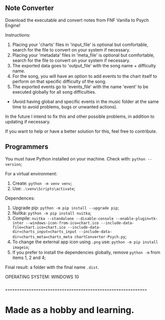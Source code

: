## Note Converter

Download the executable and convert notes from FNF Vanilla to Psych Engine!

Instructions:
1. Placing your 'charts' files in 'input_file' is optional but comfortable, search for the file to convert on your system if necessary.
2. Placing your 'metadata' files in 'meta_file' is optional but comfortable, search for the file to convert on your system if necessary.
3. The exported data goes to 'output_file' with the song name + difficulty name.
4. For the song, you will have an option to add events to the chart itself to perform on that specific difficulty of the song.
5. The exported events go to 'events_file' with the name 'event' to be executed globally for all song difficulties.
* (Avoid having global and specific events in the music folder at the same time to avoid problems, bugs or unwanted actions).

In the future I intend to fix this and other possible problems, in addition to updating if necessary.

If you want to help or have a better solution for this, feel free to contribute.


## Programmers

You must have Python installed on your machine. Check with: `python --version`;

For a virtual environment:
1. Create: `python -m venv venv`;
2. Use: `.\venv\Scripts\activate`;

Dependences:
1. Upgrade pip: `python -m pip install --upgrade pip`;
2. Nuitka: `python -m pip install nuitka`;
3. Compile: `nuitka --standalone --disable-console --enable-plugin=tk-inter --windows-icon-from-ico=chart.ico --include-data-file=chart.ico=chart.ico --include-data-dir=charts_input=charts_input --include-data-dir=charts_meta=charts_meta chartConverter-Psych.py`;
4. To change the external app icon using `.png` use: `python -m pip install imageio`;
5. If you prefer to install the dependencies globally, remove `python -m` from items 1, 2 and 4;

Final result: a folder with the final name `.dist`.

OPERATING SYSTEM: WINDOWS 10

### ------------------------------------------------------------
# Made as a hobby and learning.

